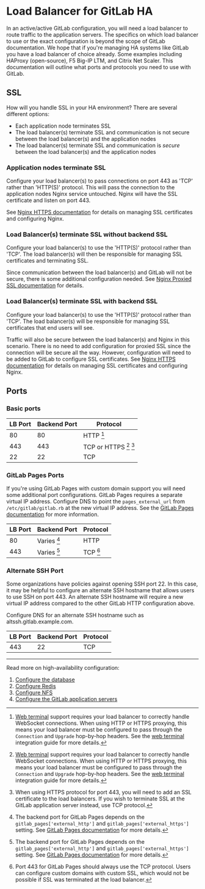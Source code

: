 # Load Balancer for GitLab HA

In an active/active GitLab configuration, you will need a load balancer to route
traffic to the application servers. The specifics on which load balancer to use
or the exact configuration is beyond the scope of GitLab documentation. We hope
that if you're managing HA systems like GitLab you have a load balancer of
choice already. Some examples including HAProxy (open-source), F5 Big-IP LTM,
and Citrix Net Scaler. This documentation will outline what ports and protocols
you need to use with GitLab.

## SSL

How will you handle SSL in your HA environment? There are several different
options:

- Each application node terminates SSL
- The load balancer(s) terminate SSL and communication is not secure between
  the load balancer(s) and the application nodes
- The load balancer(s) terminate SSL and communication is *secure* between the
  load balancer(s) and the application nodes

### Application nodes terminate SSL

Configure your load balancer(s) to pass connections on port 443 as 'TCP' rather
than 'HTTP(S)' protocol. This will pass the connection to the application nodes
Nginx service untouched. Nginx will have the SSL certificate and listen on port 443.

See [Nginx HTTPS documentation](https://docs.gitlab.com/omnibus/settings/nginx.html#enable-https)
for details on managing SSL certificates and configuring Nginx.

### Load Balancer(s) terminate SSL without backend SSL

Configure your load balancer(s) to use the 'HTTP(S)' protocol rather than 'TCP'.
The load balancer(s) will then be responsible for managing SSL certificates and
terminating SSL.

Since communication between the load balancer(s) and GitLab will not be secure,
there is some additional configuration needed. See
[Nginx Proxied SSL documentation](https://docs.gitlab.com/omnibus/settings/nginx.html#supporting-proxied-ssl)
for details.

### Load Balancer(s) terminate SSL with backend SSL

Configure your load balancer(s) to use the 'HTTP(S)' protocol rather than 'TCP'.
The load balancer(s) will be responsible for managing SSL certificates that
end users will see.

Traffic will also be secure between the load balancer(s) and Nginx in this
scenario. There is no need to add configuration for proxied SSL since the
connection will be secure all the way. However, configuration will need to be
added to GitLab to configure SSL certificates. See
[Nginx HTTPS documentation](https://docs.gitlab.com/omnibus/settings/nginx.html#enable-https)
for details on managing SSL certificates and configuring Nginx.

## Ports

### Basic ports

| LB Port | Backend Port | Protocol        |
| ------- | ------------ | --------------- |
| 80      | 80           | HTTP  [^1]      |
| 443     | 443          | TCP or HTTPS [^1] [^2] |
| 22      | 22           | TCP             |

### GitLab Pages Ports

If you're using GitLab Pages with custom domain support you will need some
additional port configurations.
GitLab Pages requires a separate virtual IP address. Configure DNS to point the
`pages_external_url` from `/etc/gitlab/gitlab.rb` at the new virtual IP address. See the
[GitLab Pages documentation][gitlab-pages] for more information.

| LB Port | Backend Port | Protocol |
| ------- | ------------ | -------- |
| 80      | Varies [^3]  | HTTP     |
| 443     | Varies [^3]  | TCP [^4] |

### Alternate SSH Port

Some organizations have policies against opening SSH port 22. In this case,
it may be helpful to configure an alternate SSH hostname that allows users
to use SSH on port 443. An alternate SSH hostname will require a new virtual IP address
compared to the other GitLab HTTP configuration above.

Configure DNS for an alternate SSH hostname such as altssh.gitlab.example.com.

| LB Port | Backend Port | Protocol |
| ------- | ------------ | -------- |
| 443     | 22           | TCP      |

---

Read more on high-availability configuration:

1. [Configure the database](database.md)
1. [Configure Redis](redis.md)
1. [Configure NFS](nfs.md)
1. [Configure the GitLab application servers](gitlab.md)

[^1]: [Web terminal](../../ci/environments.md#web-terminals) support requires
      your load balancer to correctly handle WebSocket connections. When using
      HTTP or HTTPS proxying, this means your load balancer must be configured
      to pass through the `Connection` and `Upgrade` hop-by-hop headers. See the
      [web terminal](../integration/terminal.md) integration guide for
      more details.
[^2]: When using HTTPS protocol for port 443, you will need to add an SSL
      certificate to the load balancers. If you wish to terminate SSL at the
      GitLab application server instead, use TCP protocol.
[^3]: The backend port for GitLab Pages depends on the
      `gitlab_pages['external_http']` and `gitlab_pages['external_https']`
      setting. See [GitLab Pages documentation][gitlab-pages] for more details.
[^4]: Port 443 for GitLab Pages should always use the TCP protocol. Users can
      configure custom domains with custom SSL, which would not be possible
      if SSL was terminated at the load balancer.

[gitlab-pages]: ../pages/index.md
